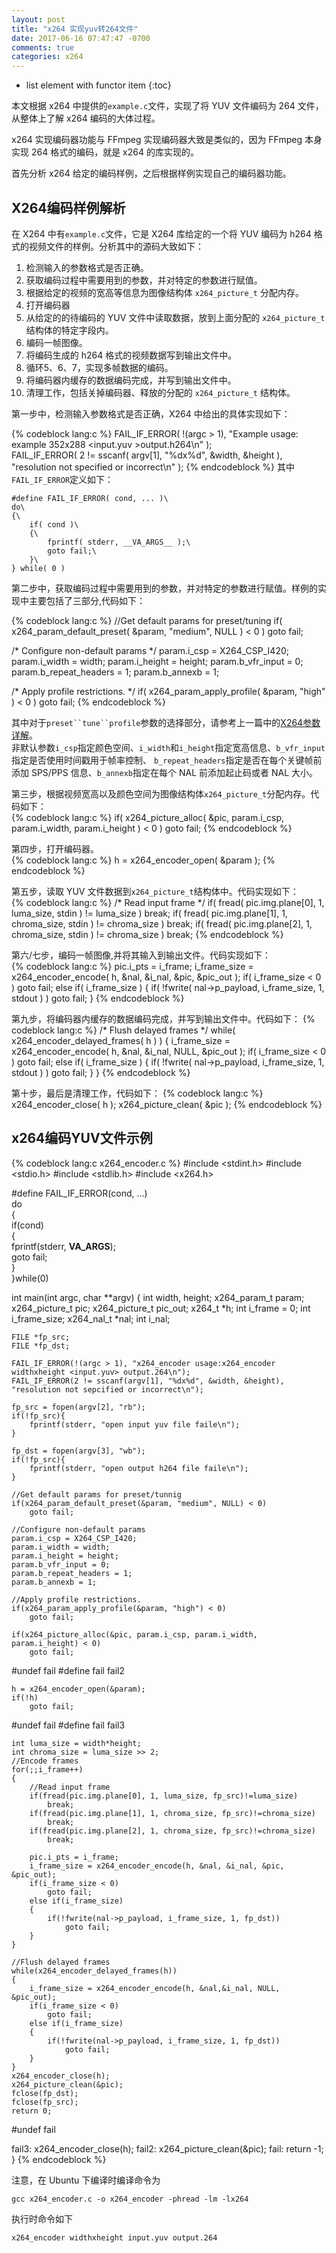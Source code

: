 ```yaml
---
layout: post
title: "x264 实现yuv转264文件"
date: 2017-06-16 07:47:47 -0700
comments: true
categories: x264
---
```


* list element with functor item
{:toc}

本文根据 x264 中提供的`example.c`文件，实现了将 YUV 文件编码为 264 文件，从整体上了解 x264 编码的大体过程。  

<!--more-->

x264 实现编码器功能与 FFmpeg 实现编码器大致是类似的，因为 FFmpeg 本身实现 264 格式的编码，就是 x264 的库实现的。

首先分析 x264 给定的编码样例，之后根据样例实现自己的编码器功能。

## X264编码样例解析

在 X264 中有`example.c`文件，它是 X264 库给定的一个将 YUV 编码为 h264 格式的视频文件的样例。分析其中的源码大致如下：  

1. 检测输入的参数格式是否正确。
2. 获取编码过程中需要用到的参数，并对特定的参数进行赋值。
3. 根据给定的视频的宽高等信息为图像结构体 `x264_picture_t` 分配内存。
4. 打开编码器
5. 从给定的的待编码的 YUV 文件中读取数据，放到上面分配的 `x264_picture_t` 结构体的特定字段内。
6. 编码一帧图像。
7. 将编码生成的 h264 格式的视频数据写到输出文件中。
8. 循环5、6、7，实现多帧数据的编码。
9. 将编码器内缓存的数据编码完成，并写到输出文件中。
10. 清理工作，包括关掉编码器、释放的分配的 `x264_picture_t` 结构体。

第一步中，检测输入参数格式是否正确，X264 中给出的具体实现如下：  

{% codeblock lang:c %}
FAIL_IF_ERROR( !(argc > 1), "Example usage: example 352x288 <input.yuv >output.h264\n" );  
FAIL_IF_ERROR( 2 != sscanf( argv[1], "%dx%d", &width, &height ), "resolution not specified or incorrect\n" );
{% endcodeblock %}
其中`FAIL_IF_ERROR`定义如下：  
```
#define FAIL_IF_ERROR( cond, ... )\
do\
{\
    if( cond )\
    {\
        fprintf( stderr, __VA_ARGS__ );\
        goto fail;\
    }\
} while( 0 )
```

第二步中，获取编码过程中需要用到的参数，并对特定的参数进行赋值。样例的实现中主要包括了三部分,代码如下：

{% codeblock lang:c %}
//Get default params for preset/tuning
if( x264_param_default_preset( &param, "medium", NULL ) < 0 )
    goto fail;

/* Configure non-default params */
param.i_csp = X264_CSP_I420;
param.i_width  = width;
param.i_height = height;
param.b_vfr_input = 0;
param.b_repeat_headers = 1;
param.b_annexb = 1;

/* Apply profile restrictions. */
if( x264_param_apply_profile( &param, "high" ) < 0 )
    goto fail;
{% endcodeblock %}

其中对于`preset``tune``profile`参数的选择部分，请参考上一篇中的[X264参数详解](http://lazybing.github.io/blog/2017/06/23/x264-paraments-illustra/#section-1)。  
非默认参数`i_csp`指定颜色空间、`i_width`和`i_height`指定宽高信息、`b_vfr_input`指定是否使用时间戳用于帧率控制、
`b_repeat_headers`指定是否在每个关键帧前添加 SPS/PPS 信息、`b_annexb`指定在每个 NAL 前添加起止码或者 NAL 大小。  

第三步，根据视频宽高以及颜色空间为图像结构体`x264_picture_t`分配内存。代码如下：  
{% codeblock lang:c %}
if( x264_picture_alloc( &pic, param.i_csp, param.i_width, param.i_height ) < 0 )
    goto fail;
{% endcodeblock %}

第四步，打开编码器。  
{% codeblock lang:c %}
h = x264_encoder_open( &param );
{% endcodeblock %}

第五步，读取 YUV 文件数据到`x264_picture_t`结构体中。代码实现如下：  
{% codeblock lang:c %}
/* Read input frame */
if( fread( pic.img.plane[0], 1, luma_size, stdin ) != luma_size )
    break;
if( fread( pic.img.plane[1], 1, chroma_size, stdin ) != chroma_size )
    break;
if( fread( pic.img.plane[2], 1, chroma_size, stdin ) != chroma_size )
    break;
{% endcodeblock %}

第六/七步，编码一帧图像,并将其输入到输出文件。代码实现如下：  
{% codeblock lang:c %}
        pic.i_pts = i_frame;
        i_frame_size = x264_encoder_encode( h, &nal, &i_nal, &pic, &pic_out );
        if( i_frame_size < 0 )
            goto fail;
        else if( i_frame_size )
        {
            if( !fwrite( nal->p_payload, i_frame_size, 1, stdout ) )
                goto fail;
        }
{% endcodeblock %}

第九步，将编码器内缓存的数据编码完成，并写到输出文件中。代码如下： 
{% codeblock lang:c %}
    /* Flush delayed frames */
    while( x264_encoder_delayed_frames( h ) )
    {
        i_frame_size = x264_encoder_encode( h, &nal, &i_nal, NULL, &pic_out );
        if( i_frame_size < 0 )
            goto fail;
        else if( i_frame_size )
        {
            if( !fwrite( nal->p_payload, i_frame_size, 1, stdout ) )
                goto fail;
        }
    }
{% endcodeblock %}

第十步，最后是清理工作，代码如下： 
{% codeblock lang:c %}
x264_encoder_close( h );
x264_picture_clean( &pic );
{% endcodeblock %}

## x264编码YUV文件示例

{% codeblock lang:c x264_encoder.c %}
#include <stdint.h>
#include <stdio.h>
#include <stdlib.h>
#include <x264.h>

#define FAIL_IF_ERROR(cond, ...) \
do\
{\
    if(cond)\
    {\
        fprintf(stderr, __VA_ARGS__);\
        goto fail;\
    }\
}while(0)

int main(int argc, char **argv)
{
    int width, height;
    x264_param_t param;
    x264_picture_t pic;
    x264_picture_t pic_out;
    x264_t *h;
    int i_frame = 0;
    int i_frame_size;
    x264_nal_t *nal;
    int i_nal;

    FILE *fp_src;
    FILE *fp_dst;

    FAIL_IF_ERROR(!(argc > 1), "x264_encoder usage:x264_encoder widthxheight <input.yuv> output.264\n");
    FAIL_IF_ERROR(2 != sscanf(argv[1], "%dx%d", &width, &height), "resolution not sepcified or incorrect\n");

    fp_src = fopen(argv[2], "rb");
    if(!fp_src){
        fprintf(stderr, "open input yuv file faile\n");
    }

    fp_dst = fopen(argv[3], "wb");
    if(!fp_src){
        fprintf(stderr, "open output h264 file faile\n");
    }

    //Get default params for preset/tunnig
    if(x264_param_default_preset(&param, "medium", NULL) < 0)
        goto fail;

    //Configure non-default params
    param.i_csp = X264_CSP_I420;
    param.i_width = width;
    param.i_height = height;
    param.b_vfr_input = 0;
    param.b_repeat_headers = 1;
    param.b_annexb = 1;

    //Apply profile restrictions.
    if(x264_param_apply_profile(&param, "high") < 0)
        goto fail;

    if(x264_picture_alloc(&pic, param.i_csp, param.i_width, param.i_height) < 0)
        goto fail;
#undef fail
#define fail fail2

    h = x264_encoder_open(&param);
    if(!h)
        goto fail;
#undef fail
#define fail fail3

    int luma_size = width*height;
    int chroma_size = luma_size >> 2;
    //Encode frames
    for(;;i_frame++)
    {
        //Read input frame
        if(fread(pic.img.plane[0], 1, luma_size, fp_src)!=luma_size) 
            break;
        if(fread(pic.img.plane[1], 1, chroma_size, fp_src)!=chroma_size) 
            break;
        if(fread(pic.img.plane[2], 1, chroma_size, fp_src)!=chroma_size) 
            break;

        pic.i_pts = i_frame;
        i_frame_size = x264_encoder_encode(h, &nal, &i_nal, &pic, &pic_out);
        if(i_frame_size < 0)
            goto fail;
        else if(i_frame_size)
        {
            if(!fwrite(nal->p_payload, i_frame_size, 1, fp_dst)) 
                goto fail;
        }
    }

    //Flush delayed frames
    while(x264_encoder_delayed_frames(h))
    {
        i_frame_size = x264_encoder_encode(h, &nal,&i_nal, NULL, &pic_out);
        if(i_frame_size < 0)
            goto fail;
        else if(i_frame_size)
        {
            if(!fwrite(nal->p_payload, i_frame_size, 1, fp_dst))
                goto fail;
        }
    }
    x264_encoder_close(h);
    x264_picture_clean(&pic);
    fclose(fp_dst);
    fclose(fp_src);
    return 0;
#undef fail

fail3:
    x264_encoder_close(h);
fail2:
    x264_picture_clean(&pic);
fail:
    return -1;
}
{% endcodeblock %}

注意，在 Ubuntu 下编译时编译命令为  

```
gcc x264_encoder.c -o x264_encoder -phread -lm -lx264
```

执行时命令如下  

```
x264_encoder widthxheight input.yuv output.264
```

